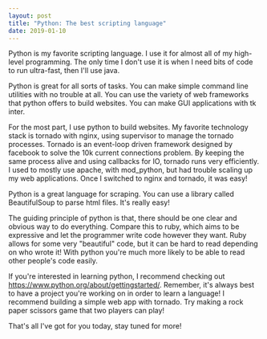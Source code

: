 ```yaml
---
layout: post
title: "Python: The best scripting language"
date: 2019-01-10
---
```


Python is my favorite scripting language. I use it for almost all of my high-level programming. The only time I don't use it is when I need bits of code to run ultra-fast, then I'll use java.

Python is great for all sorts of tasks. You can make simple command line utilities with no trouble at all. You can use the variety of web frameworks that python offers to build websites. You can make GUI applications with tk inter.

For the most part, I use python to build websites. My favorite technology stack is tornado with nginx, using supervisor to manage the tornado processes. Tornado is an event-loop driven framework designed by facebook to solve the 10k current connections problem. By keeping the same process alive and using callbacks for IO, tornado runs very efficiently. I used to mostly use apache, with mod_python, but had trouble scaling up my web applications. Once I switched to nginx and tornado, it was easy!

Python is a great language for scraping. You can use a library called BeautifulSoup to parse html files. It's really easy!

The guiding principle of python is that, there should be one clear and obvious way to do everything. Compare this to ruby, which aims to be expressive and let the programmer write code however they want. Ruby allows for some very "beautiful" code, but it can be hard to read depending on who wrote it! With python you're much more likely to be able to read other people's code easily.

If you're interested in learning python, I recommend checking out https://www.python.org/about/gettingstarted/. Remember, it's always best to have a project you're working on in order to learn a language! I recommend building a simple web app with tornado. Try making a rock paper scissors game that two players can play!

That's all I've got for you today, stay tuned for more!
